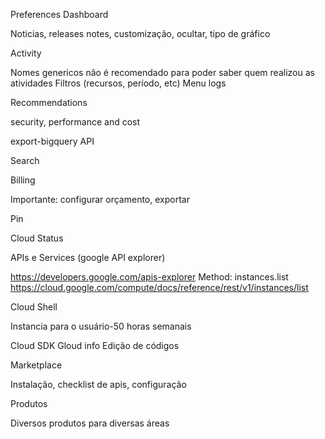 Preferences
Dashboard 

Noticias, releases notes, customização, ocultar, tipo de gráfico

Activity

Nomes genericos não é recomendado para poder saber quem realizou as atividades
Filtros (recursos, período, etc)
Menu logs

Recommendations

security, performance and cost

export-bigquery API

Search

Billing 

Importante: configurar orçamento, exportar

Pin

Cloud Status

APIs e Services (google API explorer)

https://developers.google.com/apis-explorer
Method: instances.list
https://cloud.google.com/compute/docs/reference/rest/v1/instances/list

Cloud Shell

Instancia para o usuário-50 horas semanais

Cloud SDK
Gloud info
Edição de códigos

Marketplace

Instalação, checklist de apis, configuração

Produtos

Diversos produtos para diversas áreas